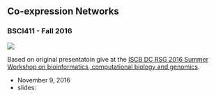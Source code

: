 ## Co-expression Networks
### BSCI411 - Fall 2016

![](http://khughitt.github.io/2016-iscb-dc-rsg-workshop-presentation/image/expression-heatmap-raw.png)

Based on original presentatoin give at the [ISCB DC RSG 2016 Summer Workshop on bioinformatics,
computational biology and genomics](http://iscb-dc-rsg.github.io/2016-summer-workshop/).

- November 9, 2016
- slides: 
